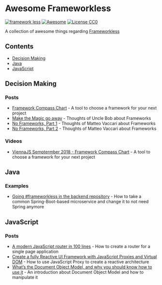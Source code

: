 # Awesome Frameworkless 

[![framework less](http://frameworklessmovement.org/img/frameworkless__badge-github.svg)](https://github.com/frameworkless-movement/manifesto)
[![Awesome](https://cdn.rawgit.com/sindresorhus/awesome/d7305f38d29fed78fa85652e3a63e154dd8e8829/media/badge.svg)](https://github.com/sindresorhus/awesome)
[![License CC0](https://img.shields.io/badge/License-CC0-lightgrey.svg)](https://creativecommons.org/publicdomain/zero/1.0/)



A collection of awesome things regarding [Frameworkless](https://github.com/frameworkless-movement/manifesto)

## Contents
* [Decision Making](#decision-making)
* [Java](#java)
* [JavaScript](#javascript)

## Decision Making

### Posts

* [Framework Compass Chart](https://medium.com/@TheStrazz86/framework-compass-chart-d3851c25b45d) - A tool to choose a framework for your next project
* [Make the Magic go away](https://blog.cleancoder.com/uncle-bob/2015/08/06/LetTheMagicDie.html) - Thoughts of Uncle Bob about Frameworks
* [No Frameworks, Part 1](http://matteo.vaccari.name/blog/archives/1019) - Thoughts of Matteo Vaccari about Frameworks
* [No Frameworks, Part 2](http://matteo.vaccari.name/blog/archives/1022) - Thoughts of Matteo Vaccari about Frameworks

### Videos

* [ViennaJS Semptermber 2018 - Framework Compass Chart](https://youtu.be/buFMbKRAUs8) - A tool to choose a framework for your next project


## Java

### Examples

 * [Going #frameworkless in the backend repository](https://github.com/xpmatteo/frameworkless-hangman) - How to take a common Spring-Boot-based microservice and change it to not need Spring anymore


## JavaScript

### Posts

* [A modern JavaScript router in 100 lines](http://krasimirtsonev.com/blog/article/A-modern-JavaScript-router-in-100-lines-history-api-pushState-hash-url) - How to create a router for a single page application
* [Create a fully Reactive UI Framework with JavaScript Proxies and Virtual DOM](https://medium.com/@TheStrazz86/create-a-fully-reactive-ui-framework-with-javascript-proxies-and-virtual-dom-c6fb28253776) - How to use JavaScript Proxy to create a reactive architecture
* [What’s the Document Object Model, and why you should know how to use it](https://medium.freecodecamp.org/whats-the-document-object-model-and-why-you-should-know-how-to-use-it-1a2d0bc5429d) - An introduction about Document Object Model and how to manipulate it